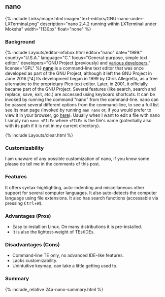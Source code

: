 ## nano
{% include Links/image.html image="text-editors/GNU-nano-under-LXTerminal.png" description="nano 2.4.2 running within LXTerminal under Moksha" width="1130px" float="none" %}

### Background
{% include Layouts/editor-infobox.html editor="nano" date="1999." country="U.S.A." language="C." focus="General-purpose, simple text editor." developers="GNU Project (previously) and <a href='https://nano-editor.org/who.php' link='_blank'>various developers</a>." license="GPL" %}
[**nano**](http://www.nano-editor.org/) is a command-line text editor that was once developed as part of the GNU Project, although it left the GNU Project in June 2016.[^4] Its development began in 1999 by Chris Allegretta, as a free alternative to the proprietary Pico text editor. Later, in 2001, it officially became part of the GNU Project. Several features (like search, search and replace, save, exit, *etc.*) are accessed using keyboard shortcuts. It can be invoked by running the command "nano" from the command-line. nano can be passed several different options from the command-line, to see a full list see its man page (invoked by running `man nano` or, if you would prefer to view it in your browser, go [here](/man/nano.1.html)). Usually when I want to edit a file with nano I simply run `nano <FILE>` where `<FILE>` is the file's name (potentially also with its path if it is not in my current directory).

{% include Layouts/clear.html %}<br/>
### Customizability
I am unaware of any possible customization of nano, if you know some please do tell me in the comments of this post.

### Features
It offers syntax-highlighting, auto-indenting and miscellaneous other support for several computer languages. It also auto-detects the computer language using file extensions. It also has search functions (accessable via pressing <kbd>Ctrl</kbd>+<kbd>W</kbd>).

### Advantages (Pros)
* Easy to install on Linux. On many distributions it is pre-installed.
* It is also the lightest-weight of TEs/IDEs.

### Disadvantages (Cons)
* Command-line TE only, no advanced IDE-like features.
* Lacks customizability.
* Unintuitive keymap, can take a little getting used to.

### Summary
{% include_relative 24a-nano-summary.html %}
